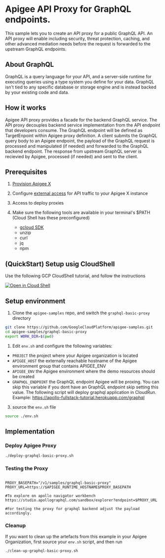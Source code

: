 # Apigee API Proxy for GraphQL endpoints.
This sample lets you to create an API proxy for a public GraphQL API. An API proxy will enable including security, threat protection, caching, and other advanced mediation needs before the request is forwarded to the upstream GraphQL endpoints.

## About GraphQL
GraphQL is a query language for your API, and a server-side runtime for executing queries using a type system you define for your data. GraphQL isn't tied to any specific database or storage engine and is instead backed by your existing code and data.

## How it works
Apigee API proxy provides a facade for the backend GraphQL service. The API proxy decouples  backend service implementation from the API endpoint that developers consume. The GraphQL endpoint will be defined as TargetEnpoint within Apigee proxy definition. A client submits the GraphQL query body to an Apigee endpoint, the payload of the GraphQL request is processed and manipulated (if needed) and forwarded to the GraphQL backend endpoint. The response from  upstream GraphQL server is recievied by Apigee, processed (if needed) and sent to the client.

## Prerequisites

1. [Provision Apigee X](https://cloud.google.com/apigee/docs/api-platform/get-started/provisioning-intro)

2. Configure [external access](https://cloud.google.com/apigee/docs/api-platform/get-started/configure-routing#external-access) for API traffic to your Apigee X instance

3. Access to deploy proxies

4. Make sure the following tools are available in your terminal's $PATH (Cloud Shell has these preconfigured)
    * [gcloud SDK](https://cloud.google.com/sdk/docs/install)
    * unzip
    * curl
    * jq
    * npm

## (QuickStart) Setup usig CloudShell

Use the following GCP CloudShell tutorial, and follow the instructions

[![Open in Cloud Shell](https://gstatic.com/cloudssh/images/open-btn.png)](https://ssh.cloud.google.com/cloudshell/open?cloudshell_git_repo=https://github.com/ganadurai/apigee-samples&cloudshell_git_branch=main&cloudshell_workspace=.&cloudshell_tutorial=graphql-basic-proxy/docs/cloudshell-tutorial.md)

## Setup environment

1. Clone the `apigee-samples` repo, and switch the `graphql-basic-proxy` directory

```bash
git clone https://github.com/GoogleCloudPlatform/apigee-samples.git
cd apigee-samples/graphql-basic-proxy
export WORK_DIR=$(pwd)
```

1. Edit `env.sh` and configure the following variables:

* `PROJECT` the project where your Apigee organization is located
* `APIGEE_HOST` the externally reachable hostname of the Apigee environment group that contains APIGEE_ENV
* `APIGEE_ENV` the Apigee environment where the demo resources should be created
* `GRAPHQL_ENDPOINT` the GraphQL endpoint Apigee will be proxing. You can skip this variable if you dont have an GraphQL endpoint skip setting this value. The following script will deploy graphql application in CloudRun. Example: https://apollo-fullstack-tutorial.herokuapp.com/graphql

3. source the `env.sh` file

```bash
source ./env.sh
```


## Implementation 
    
### Deploy Apigee Proxy

```bash
./deploy-graphql-basic-proxy.sh
```

### Testing the Proxy

```

PROXY_BASEPATH="/v1/samples/graphql-basic-proxy"
PROXY_URL=https://$APIGEE_RUNTIME_HOSTNAME$PROXY_BASEPATH

#To explore on apollo navigator workbench
https://studio.apollographql.com/sandbox/explorer?endpoint=$PROXY_URL

#For testing the proxy for graphql backend adjust the payload accordingly.

```

### Cleanup

If you want to clean up the artefacts from this example in your Apigee Organization, first source your `env.sh` script, and then run

```bash
./clean-up-graphql-basic-proxy.sh
```
